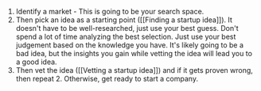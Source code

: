 1. Identify a market - This is going to be your search space.
2. Then pick an idea as a starting point ([[Finding a startup idea]]). It doesn't have to be well-researched, just use your best guess. Don't spend a lot of time analyzing the best selection. Just use your best judgement based on the knowledge you have. It's likely going to be a bad idea, but the insights you gain while vetting the idea will lead you to a good idea.
3. Then vet the idea ([[Vetting a startup idea]]) and if it gets proven wrong, then repeat 2. Otherwise, get ready to start a company.